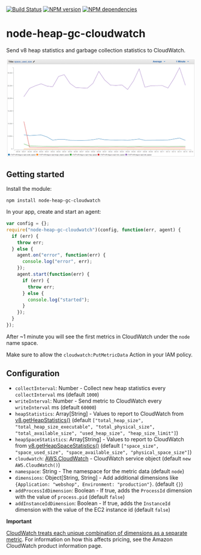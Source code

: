 [![Build Status](https://secure.travis-ci.org/michaelwittig/node-heap-gc-cloudwatch.png)](http://travis-ci.org/michaelwittig/node-heap-gc-cloudwatch)
[![NPM version](https://badge.fury.io/js/node-heap-gc-cloudwatch.png)](http://badge.fury.io/js/node-heap-gc-cloudwatch)
[![NPM dependencies](https://david-dm.org/michaelwittig/node-heap-gc-cloudwatch.png)](https://david-dm.org/michaelwittig/node-heap-gc-cloudwatch)

# node-heap-gc-cloudwatch

Send v8 heap statistics and garbage collection statistics to CloudWatch.

![CloudWatch heap space used size graph](./graph.png?raw=true "CloudWatch heap space used size graph")

## Getting started

Install the module:

```
npm install node-heap-gc-cloudwatch
```

In your app, create and start an agent:

```javascript
var config = {};
require("node-heap-gc-cloudwatch")(config, function(err, agent) {
  if (err) {
    throw err;
  } else {
    agent.on("error", function(err) {
      console.log("error", err);
    });
    agent.start(function(err) {
      if (err) {
        throw err;
      } else {
        console.log("started");
      }
    });
  }
});
```

After ~1 minute you will see the first metrics in CloudWatch under the `node` name space.

Make sure to allow the `cloudwatch:PutMetricData` Action in your IAM policy.

## Configuration

* `collectInterval`: Number - Collect new heap statistics every `collectInterval` ms (default `1000`)
* `writeInterval`: Number - Send metric to CloudWatch every `writeInterval` ms (default `60000`)
* `heapStatistics`: Array[String] - Values to report to CloudWatch from [v8.getHeapStatistics()](https://nodejs.org/api/v8.html#v8_getheapstatistics) (default `["total_heap_size", "total_heap_size_executable", "total_physical_size", "total_available_size", "used_heap_size", "heap_size_limit"]`)
* `heapSpaceStatistics`: Array[String] - Values to report to CloudWatch from [v8.getHeapSpaceStatistics()](https://nodejs.org/api/v8.html#v8_getheapspacestatistics) (default `["space_size", "space_used_size", "space_available_size", "physical_space_size"]`)
* `cloudwatch`: [AWS.CloudWatch](http://docs.aws.amazon.com/AWSJavaScriptSDK/latest/AWS/CloudWatch.html#constructor-property) - CloudWatch service object (default `new AWS.CloudWatch()`)
* `namespace`: String - The namespace for the metric data (default `node`)
* `dimensions`: Object[String, String] - Add additional dimensions like `{Application: "webshop", Environment: "production"}`. (default `{}`)
* `addProcessIdDimension`: Boolean - If true, adds the `ProcessId` dimension with the value of `process.pid` (default `false`)
* `addInstanceIdDimension`: Boolean -  If true, adds the `InstanceId` dimension with the value of the EC2 instance id (default `false`)

**Important**

[CloudWatch treats each unique combination of dimensions as a separate metric](http://docs.aws.amazon.com/AmazonCloudWatch/latest/DeveloperGuide/cloudwatch_concepts.html#Dimension). For information on how this affects pricing, see the Amazon CloudWatch product information page.

